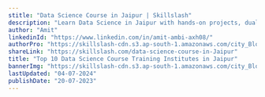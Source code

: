 ```yaml
---
stitle: "Data Science Course in Jaipur | Skillslash"
description: "Learn Data Science in Jaipur with hands-on projects, dual certification, and job referrals."
author: "Amit"
linkedinId: "https://www.linkedin.com/in/amit-ambi-axh08/"
authorPro: "https://skillslash-cdn.s3.ap-south-1.amazonaws.com/city_Blog/amit_profile.jpeg"
shareLink: "https://skillslash.com/data-science-course-in-Jaipur"
title: "Top 10 Data Science Course Training Institutes in Jaipur"
bannerImg: "https://skillslash-cdn.s3.ap-south-1.amazonaws.com/city_Blog/top_10_logo.webp"
lastUpdated: "04-07-2024"
publishDate: "20-07-2023"
---
```

